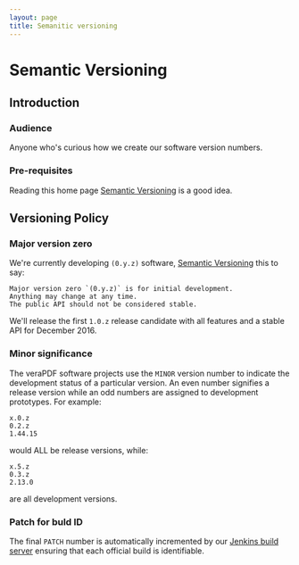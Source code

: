 ```yaml
---
layout: page
title: Semanitic versioning
---
```


Semantic Versioning
====================

## Introduction

### Audience
Anyone who's curious how we create our software version numbers.

### Pre-requisites
Reading this home page [Semantic Versioning](http://semver.org/) is a good idea.

## Versioning Policy

### Major version zero
We're currently developing `(0.y.z)` software, [Semantic Versioning](http://semver.org/) this to say:

    Major version zero `(0.y.z)` is for initial development.
    Anything may change at any time.
    The public API should not be considered stable.

We'll release the first `1.0.z` release candidate with all features and a stable API for December 2016.

### Minor significance
The veraPDF software projects use the `MINOR` version number to indicate the development status of a particular version. An even number signifies a release version while an odd numbers are assigned to development prototypes.  For example:

    x.0.z
    0.2.z
    1.44.15

would ALL be release versions, while:

    x.5.z
    0.3.z
    2.13.0

are all development versions.

### Patch for buld ID
The final `PATCH` number is automatically incremented by our [Jenkins build server](http://jenkins.opf-labs.org/view/D-veraPDF-library/) ensuring that each official build is identifiable.
